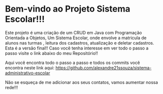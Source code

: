 # Bem-vindo ao Projeto Sistema Escolar!!!
Este projeto é uma criação de um CRUD em Java com Programação Orientada a Objetos, Um Sistema Escolar, onde envolve a matricula de alunos nas turmas , leitura dos cadastros, atualização e deletar cadastros.
Esta é a versão final!!
Caso você tenha interesse em ver todo o passo a passo visite o link abaixo do meu Repositório!!

Aqui você encontra todo o passo a passo e todos os commits você encontra neste link aqui: https://github.com/alexandre21ssouza/sistema-administrativo-escolar 

Não se esqueça de me adicionar aos seus contatos, vamos aumentar nossa rede!!!
